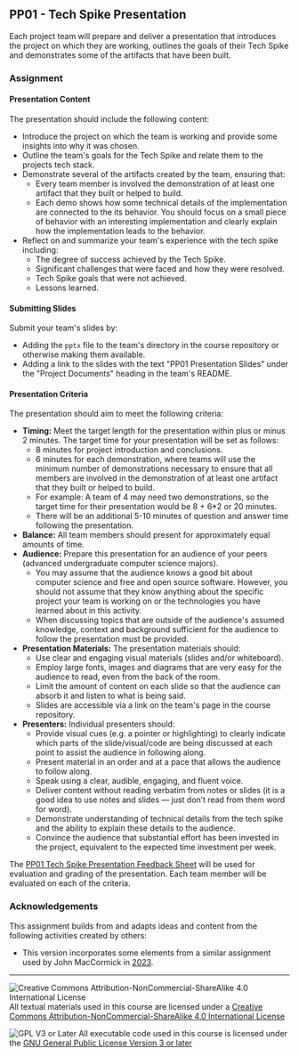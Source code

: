 ## PP01 - Tech Spike Presentation

Each project team will prepare and deliver a presentation that introduces the project on which they are working, outlines the goals of their Tech Spike and demonstrates some of the artifacts that have been built.

### Assignment

#### Presentation Content

The presentation should include the following content:
- Introduce the project on which the team is working and provide some insights into why it was chosen.
- Outline the team's goals for the Tech Spike and relate them to the projects tech stack.
- Demonstrate several of the artifacts created by the team, ensuring that:
  - Every team member is involved the demonstration of at least one artifact that they built or helped to build.
  - Each demo shows how some technical details of the implementation are connected to the its behavior.  You should focus on a small piece of behavior with an interesting implementation and clearly explain how the implementation leads to the behavior.
- Reflect on and summarize your team's experience with the tech spike including:
  - The degree of success achieved by the Tech Spike.
  - Significant challenges that were faced and how they were resolved.
  - Tech Spike goals that were not achieved.
  - Lessons learned.

#### Submitting Slides

Submit your team's slides by:
- Adding the `pptx` file to the team's directory in the course repository or otherwise making them available.
- Adding a link to the slides with the text "PP01 Presentation Slides" under the "Project Documents" heading in the team's README.

#### Presentation Criteria

The presentation should aim to meet the following criteria:
- **Timing:** Meet the target length for the presentation within plus or minus 2 minutes.  The target time for your presentation will be set as follows:
    - 8 minutes for project introduction and conclusions.
    - 6 minutes for each demonstration, where teams will use the minimum number of demonstrations necessary to ensure that all members are involved in the demonstration of at least one artifact that they built or helped to build.
    - For example: A team of 4 may need two demonstrations, so the target time for their presentation would be 8 + 6*2 or 20 minutes.
    - There will be an additional 5-10 minutes of question and answer time following the presentation.
- **Balance:** All team members should present for approximately equal amounts of time.
- **Audience:** Prepare this presentation for an audience of your peers (advanced undergraduate computer science majors). 
  - You may assume that the audience knows a good bit about computer science and free and open source software. However, you should not assume that they know anything about the specific project your team is working on or the technologies you have learned about in this activity. 
  - When discussing topics that are outside of the audience's assumed knowledge, context and background sufficient for the audience to follow the presentation must be provided.
- **Presentation Materials:** The presentation materials should:
  - Use clear and engaging visual materials (slides and/or whiteboard).
  - Employ large fonts, images and diagrams that are very easy for the audience to read, even from the back of the room.
  - Limit the amount of content on each slide so that the audience can absorb it and listen to what is being said.
  - Slides are accessible via a link on the team's page in the course repository.
- **Presenters:** Individual presenters should:
  - Provide visual cues (e.g. a pointer or highlighting) to clearly indicate which parts of the slide/visual/code are being discussed at each point to assist the audience in following along.
  - Present material in an order and at a pace that allows the audience to follow along.
  - Speak using a clear, audible, engaging, and fluent voice.
  - Deliver content without reading verbatim from notes or slides (it is a good idea to use notes and slides — just don’t read from them word for word).
  - Demonstrate understanding of technical details from the tech spike and the ability to explain these details to the audience.
  - Convince the audience that substantial effort has been invested in the project, equivalent to the expected time investment per week.

The [PP01 Tech Spike Presentation Feedback Sheet](./materials/PP01-criteria-sheet.docx) will be used for evaluation and grading of the presentation.  Each team member will be evaluated on each of the criteria.

### Acknowledgements

This assignment builds from and adapts ideas and content from the following activities created by others:

- This version incorporates some elements from a similar assignment used by John MacCormick in [2023](https://dickinson-comp491-fall2023.github.io/comp491-fa2023-web/hw/P1-tech-spike-presentation.docx).

---

![Creative Commons Attribution-NonCommercial-ShareAlike 4.0 International License](https://i.creativecommons.org/l/by-nc-sa/4.0/88x31.png "Creative Commons Attribution-NonCommercial-ShareAlike 4.0 International License") All textual materials used in this course are licensed under a [Creative Commons Attribution-NonCommercial-ShareAlike 4.0 International License](http://creativecommons.org/licenses/by-nc-sa/4.0/)

![GPL V3 or Later](https://www.gnu.org/graphics/gplv3-or-later-sm.png "GPL V3 or later") All executable code used in this course is licensed under the [GNU General Public License Version 3 or later](https://www.gnu.org/licenses/gpl.txt)
